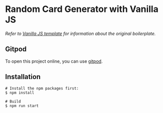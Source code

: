 # Random Card Generator with Vanilla JS

*Refer to [Vanilla JS template](https://github.com/4GeeksAcademy/vanillajs-hello) for information about the original boilerplate.*

## Gitpod

To open this project online, you can use [gitpod](https://gitpod.io/#https://github.com/marcelrm11/random-card-generator.git).

## Installation

```
# Install the npm packages first:
$ npm install

# Build
$ npm run start
```
